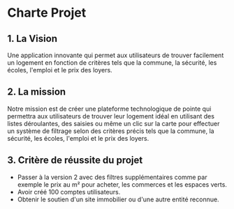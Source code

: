 # Charte Projet

## 1. La Vision

Une application innovante qui permet aux utilisateurs de trouver facilement un logement en fonction de critères tels que la commune, la sécurité, les écoles, l'emploi et le prix des loyers.

## 2. La mission

Notre mission est de créer une plateforme technologique de pointe qui permettra aux utilisateurs de trouver leur logement idéal en utilisant des listes déroulantes, des saisies ou même un clic sur la carte pour effectuer un système de filtrage selon des critères précis tels que la commune, la sécurité, les écoles, l'emploi et le prix des loyers.

## 3. Critère de réussite du projet

- Passer à la version 2 avec des filtres supplémentaires comme par exemple le prix au m² pour acheter, les commerces et les espaces verts.
- Avoir créé 100 comptes utilisateurs.
- Obtenir le soutien d'un site immobilier ou d'une autre entité reconnue.
